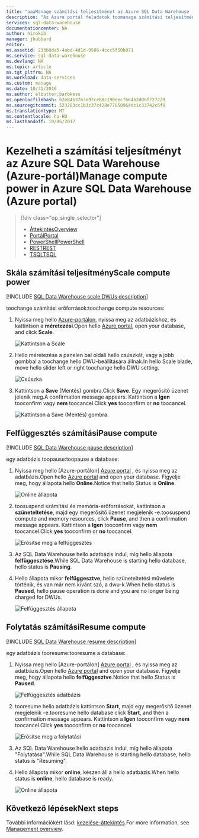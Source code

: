 ```yaml
---
title: "aaaManage számítási teljesítményt az Azure SQL Data Warehouse (Azure-portál) |} Microsoft Docs"
description: "Az Azure portál feladatok toomanage számítási teljesítményt. Skála dwu-k beállításával számítási erőforrásokat. Vagy, és sablonok felfüggesztése és folytatása a számítási erőforrások toosave költségeket."
services: sql-data-warehouse
documentationcenter: NA
author: hirokib
manager: jhubbard
editor: 
ms.assetid: 233b0da5-4abd-4d1d-9586-4ccc5f50b071
ms.service: sql-data-warehouse
ms.devlang: NA
ms.topic: article
ms.tgt_pltfrm: NA
ms.workload: data-services
ms.custom: manage
ms.date: 10/31/2016
ms.author: elbutter;barbkess
ms.openlocfilehash: b2e84b3763e97ce88c190eecfb64b2d06f727229
ms.sourcegitcommit: 523283cc1b3c37c428e77850964dc1c33742c5f0
ms.translationtype: MT
ms.contentlocale: hu-HU
ms.lasthandoff: 10/06/2017
---
```

# <a name="manage-compute-power-in-azure-sql-data-warehouse-azure-portal"></a><span data-ttu-id="1d1f3-105">Kezelheti a számítási teljesítményt az Azure SQL Data Warehouse (Azure-portál)</span><span class="sxs-lookup"><span data-stu-id="1d1f3-105">Manage compute power in Azure SQL Data Warehouse (Azure portal)</span></span>
> [!div class="op_single_selector"]
> * [<span data-ttu-id="1d1f3-106">Áttekintés</span><span class="sxs-lookup"><span data-stu-id="1d1f3-106">Overview</span></span>](sql-data-warehouse-manage-compute-overview.md)
> * [<span data-ttu-id="1d1f3-107">Portál</span><span class="sxs-lookup"><span data-stu-id="1d1f3-107">Portal</span></span>](sql-data-warehouse-manage-compute-portal.md)
> * [<span data-ttu-id="1d1f3-108">PowerShell</span><span class="sxs-lookup"><span data-stu-id="1d1f3-108">PowerShell</span></span>](sql-data-warehouse-manage-compute-powershell.md)
> * [<span data-ttu-id="1d1f3-109">REST</span><span class="sxs-lookup"><span data-stu-id="1d1f3-109">REST</span></span>](sql-data-warehouse-manage-compute-rest-api.md)
> * [<span data-ttu-id="1d1f3-110">TSQL</span><span class="sxs-lookup"><span data-stu-id="1d1f3-110">TSQL</span></span>](sql-data-warehouse-manage-compute-tsql.md)
>
>


## <a name="scale-compute-power"></a><span data-ttu-id="1d1f3-111">Skála számítási teljesítmény</span><span class="sxs-lookup"><span data-stu-id="1d1f3-111">Scale compute power</span></span>
[!INCLUDE [SQL Data Warehouse scale DWUs description](../../includes/sql-data-warehouse-scale-dwus-description.md)]

<span data-ttu-id="1d1f3-112">toochange számítási erőforrások:</span><span class="sxs-lookup"><span data-stu-id="1d1f3-112">toochange compute resources:</span></span>

1. <span data-ttu-id="1d1f3-113">Nyissa meg hello [Azure-portálon][Azure portal], nyissa meg az adatbázishoz, és kattintson a **méretezési**.</span><span class="sxs-lookup"><span data-stu-id="1d1f3-113">Open hello [Azure portal][Azure portal], open your database, and click **Scale**.</span></span>

    ![Kattintson a Scale][1]
2. <span data-ttu-id="1d1f3-115">Hello méretezése a panelen bal oldali hello csúszkát, vagy a jobb gombbal a toochange hello DWU-beállítására állnak.</span><span class="sxs-lookup"><span data-stu-id="1d1f3-115">In hello Scale blade, move hello slider left or right toochange hello DWU setting.</span></span>

    ![Csúszka][2]
3. <span data-ttu-id="1d1f3-117">Kattintson a **Save** (Mentés) gombra.</span><span class="sxs-lookup"><span data-stu-id="1d1f3-117">Click **Save**.</span></span> <span data-ttu-id="1d1f3-118">Egy megerősítő üzenet jelenik meg.</span><span class="sxs-lookup"><span data-stu-id="1d1f3-118">A confirmation message appears.</span></span> <span data-ttu-id="1d1f3-119">Kattintson a **Igen** tooconfirm vagy **nem** toocancel.</span><span class="sxs-lookup"><span data-stu-id="1d1f3-119">Click **yes** tooconfirm or **no** toocancel.</span></span>

    ![Kattintson a Save (Mentés) gombra.][3]

<a name="pause-compute-bk"></a>

## <a name="pause-compute"></a><span data-ttu-id="1d1f3-121">Felfüggesztés számítási</span><span class="sxs-lookup"><span data-stu-id="1d1f3-121">Pause compute</span></span>
[!INCLUDE [SQL Data Warehouse pause description](../../includes/sql-data-warehouse-pause-description.md)]

<span data-ttu-id="1d1f3-122">egy adatbázis toopause:</span><span class="sxs-lookup"><span data-stu-id="1d1f3-122">toopause a database:</span></span>

1. <span data-ttu-id="1d1f3-123">Nyissa meg hello [Azure-portálon] [ Azure portal] , és nyissa meg az adatbázis.</span><span class="sxs-lookup"><span data-stu-id="1d1f3-123">Open hello [Azure portal][Azure portal] and open your database.</span></span> <span data-ttu-id="1d1f3-124">Figyelje meg, hogy állapota hello **Online**.</span><span class="sxs-lookup"><span data-stu-id="1d1f3-124">Notice that hello Status is **Online**.</span></span>

    ![Online állapota][6]
2. <span data-ttu-id="1d1f3-126">toosuspend számítási és memória-erőforrásokat, kattintson a **szüneteltetése**, majd egy megerősítő üzenet megjelenik -e.</span><span class="sxs-lookup"><span data-stu-id="1d1f3-126">toosuspend compute and memory resources, click **Pause**, and then a confirmation message appears.</span></span> <span data-ttu-id="1d1f3-127">Kattintson a **Igen** tooconfirm vagy **nem** toocancel.</span><span class="sxs-lookup"><span data-stu-id="1d1f3-127">Click **yes** tooconfirm or **no** toocancel.</span></span>

    ![Erősítse meg a felfüggesztés][7]
3. <span data-ttu-id="1d1f3-129">Az SQL Data Warehouse hello adatbázis indul, míg hello állapota **felfüggesztése**.</span><span class="sxs-lookup"><span data-stu-id="1d1f3-129">While SQL Data Warehouse is starting hello database, hello status is **Pausing**.</span></span>
4. <span data-ttu-id="1d1f3-130">Hello állapota mikor **felfüggesztve**, hello szüneteltetési művelete történik, és van már nem kívánt szó, a dwu-k.</span><span class="sxs-lookup"><span data-stu-id="1d1f3-130">When hello status is **Paused**, hello pause operation is done and you are no longer being charged for DWUs.</span></span>

    ![Felfüggesztés állapota][4]

<a name="resume-compute-bk"></a>

## <a name="resume-compute"></a><span data-ttu-id="1d1f3-132">Folytatás számítási</span><span class="sxs-lookup"><span data-stu-id="1d1f3-132">Resume compute</span></span>
[!INCLUDE [SQL Data Warehouse resume description](../../includes/sql-data-warehouse-resume-description.md)]

<span data-ttu-id="1d1f3-133">egy adatbázis tooresume:</span><span class="sxs-lookup"><span data-stu-id="1d1f3-133">tooresume a database:</span></span>

1. <span data-ttu-id="1d1f3-134">Nyissa meg hello [Azure-portálon] [ Azure portal] , és nyissa meg az adatbázis.</span><span class="sxs-lookup"><span data-stu-id="1d1f3-134">Open hello [Azure portal][Azure portal] and open your database.</span></span> <span data-ttu-id="1d1f3-135">Figyelje meg, hogy állapota hello **felfüggesztve**.</span><span class="sxs-lookup"><span data-stu-id="1d1f3-135">Notice that hello Status is **Paused**.</span></span>

    ![Felfüggesztés adatbázis][4]
2. <span data-ttu-id="1d1f3-137">tooresume hello adatbázis kattintson **Start**, majd egy megerősítő üzenet megjelenik -e.</span><span class="sxs-lookup"><span data-stu-id="1d1f3-137">tooresume hello database click **Start**, and then a confirmation message appears.</span></span> <span data-ttu-id="1d1f3-138">Kattintson a **Igen** tooconfirm vagy **nem** toocancel.</span><span class="sxs-lookup"><span data-stu-id="1d1f3-138">Click **yes** tooconfirm or **no** toocancel.</span></span>

    ![Erősítse meg a folytatási][5]
3. <span data-ttu-id="1d1f3-140">Az SQL Data Warehouse hello adatbázis indul, míg hello állapota "Folytatása".</span><span class="sxs-lookup"><span data-stu-id="1d1f3-140">While SQL Data Warehouse is starting hello database, hello status is "Resuming".</span></span>
4. <span data-ttu-id="1d1f3-141">Hello állapota mikor **online**, készen áll a hello adatbázis.</span><span class="sxs-lookup"><span data-stu-id="1d1f3-141">When hello status is **online**, hello database is ready.</span></span>

    ![Online állapota][6]

<a name="next-steps-bk"></a>

## <a name="next-steps"></a><span data-ttu-id="1d1f3-143">Következő lépések</span><span class="sxs-lookup"><span data-stu-id="1d1f3-143">Next steps</span></span>
<span data-ttu-id="1d1f3-144">További információkért lásd: [kezelése-áttekintés][Management overview].</span><span class="sxs-lookup"><span data-stu-id="1d1f3-144">For more information, see [Management overview][Management overview].</span></span>

<!--Image references-->
[1]: ./media/sql-data-warehouse-manage-compute-portal/click-scale.png
[2]: ./media/sql-data-warehouse-manage-compute-portal/move-slider.png
[3]: ./media/sql-data-warehouse-manage-compute-portal/click-save.png
[4]: ./media/sql-data-warehouse-manage-compute-portal/resume-database.png
[5]: ./media/sql-data-warehouse-manage-compute-portal/resume-confirm.png
[6]: ./media/sql-data-warehouse-manage-compute-portal/pause-database.png
[7]: ./media/sql-data-warehouse-manage-compute-portal/pause-confirm.png

<!--Article references-->
[Management overview]: ./sql-data-warehouse-overview-manage.md
[Manage compute overview]: ./sql-data-warehouse-manage-compute-overview.md

<!--MSDN references-->


<!--Other Web references-->

[Azure portal]: http://portal.azure.com/
